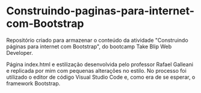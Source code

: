 # Construindo-paginas-para-internet-com-Bootstrap

Repositório criado para armazenar o conteúdo da atividade "Construindo páginas para internet com Bootstrap", do bootcamp Take Blip Web Developer.

Página index.html e estilização desenvolvida pelo professor Rafael Galleani e replicada por mim com pequenas alterações no estilo. No processo foi utilizado o editor de código Visual Studio Code e, como era de se esperar, o framework Bootstrap.